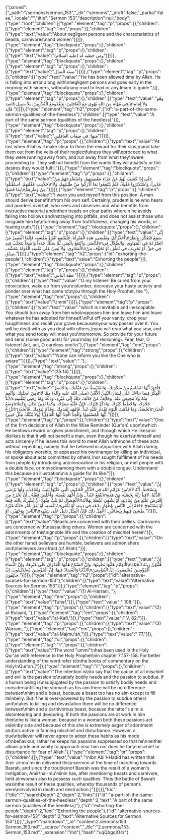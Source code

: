 {"parsed":{"_path":"/sermons/sermon_153","_dir":"sermons","_draft":false,"_partial":false,"_locale":"","title":"Sermon 153","description":null,"body":{"type":"root","children":[{"type":"element","tag":"p","props":{},"children":[{"type":"element","tag":"em","props":{},"children":[{"type":"text","value":"About negligent persons and the characteristics of beasts, carnivores\nand women"}]}]},{"type":"element","tag":"blockquote","props":{},"children":[{"type":"element","tag":"p","props":{},"children":[{"type":"text","value":"ومن خطبه له (عليه السلام)"}]}]},{"type":"element","tag":"blockquote","props":{},"children":[{"type":"element","tag":"p","props":{},"children":[{"type":"text","value":"صفة الضال"}]}]},{"type":"element","tag":"p","props":{},"children":[{"type":"text","value":"He has been allowed time by Allah. He is falling into error along with\nnegligent persons and goes early in the morning with sinners, without\nany road to lead or any Imam to guide."}]},{"type":"element","tag":"blockquote","props":{},"children":[{"type":"element","tag":"p","props":{},"children":[{"type":"text","value":"وَهُوَ فِي مُهْلَة مِنَ اللهِ يَهْوِي مَعَ الْغَافِلِينَ، وَيَغْدُومَعَ الْمُذْنِبِينَ، بلاَ سَبِيل قَاصِد،\nوَلاَ إِمَام قَائِد."}]}]},{"type":"element","tag":"h2","props":{"id":"a-part-of-the-same-sermon-qualities-of-the-heedless"},"children":[{"type":"text","value":"A part of the same sermon (qualities of the heedless)"}]},{"type":"element","tag":"blockquote","props":{},"children":[{"type":"element","tag":"p","props":{},"children":[{"type":"text","value":"منها: في صفات الغافلين"}]}]},{"type":"element","tag":"p","props":{},"children":[{"type":"text","value":"At last when Allah will make clear to them the reward for their sins,\nand take them out from the veils of their neglectfulness they will\nproceed to what they were running away from, and run away from what they\nwere proceeding to. They will not benefit from the wants they will\nsatisfy or the desires they would fulfil."}]},{"type":"element","tag":"blockquote","props":{},"children":[{"type":"element","tag":"p","props":{},"children":[{"type":"text","value":"حَتَّى إِذَا كَشَفَ لَهُمْ عَنْ جَزَاءِ مَعْصِيَتِهِمْ، وَاسْتَخْرَجَهُمْ مِنْ جَلاَبِيبِ غَفْلَتِهِمُ، استَقْبَلُوا\nمُدْبِراً، وَاسْتَدْبَرُوا مُقْبِلاً، فَلَمْ يَنْتَفِعُوا بَمَا أَدْرَكُوا منْ طَلِبَتِهِمْ، وَلاَ بِمَا قَضَوْا\nمِنْ وَطَرِهِمْ."}]}]},{"type":"element","tag":"p","props":{},"children":[{"type":"text","value":"I warn you and myself from this position. A man should derive benefit\nfrom his own self. Certainly, prudent is he who hears and ponders over\nit, who sees and observes and who benefits from instructive material and\nthen treads on clear paths wherein he avoids falling into hollows and\nstraying into pitfalls, and does not assist those who misguide him by\nturning away from truthfulness, changing his words, or fearing truth."}]},{"type":"element","tag":"blockquote","props":{},"children":[{"type":"element","tag":"p","props":{},"children":[{"type":"text","value":"إِنِّي أُحَذِّرُكُمْ، وَنَفْسِي، هذِهِ الْمَنْزِلَةَ، فَلْيَنْتَفِعِ امْرُؤٌ بِنَفْسِهِ، فَإِنَّمَا الْبَصِيرُ مَنْ\nسَمِعَ فَتَفَكَّرَ، وَنَظَرَ فَأَبْصَرَ، وَانْتَفَعَ بِالْعِبَرِ، ثُمَّ سَلَكَ جَدَداً وَاضِحاً يَتَجَنَّبُ فِيهِ\nالصَّرْعَةَ فِي الْمَهَاوِي، وَالضَّلاَلَ في الْمَغَاوِي، وَلاَ يُعِينُ عَلَى نَفْسِهِ الْغُوَاةَ بِتَعَسُّف\nفِي حَقٍّ، أَوْ تَحَرِيف في نُطْق، أَوْ تَخَوُّف مِنْ صِدْق."}]}]},{"type":"element","tag":"h2","props":{"id":"exhorting-the-people"},"children":[{"type":"text","value":"Exhorting the people"}]},{"type":"element","tag":"blockquote","props":{},"children":[{"type":"element","tag":"p","props":{},"children":[{"type":"text","value":"عظة الناس"}]}]},{"type":"element","tag":"p","props":{},"children":[{"type":"text","value":"O my listener! Be cured from your intoxication, wake up from your\nslumber, decrease your hasty activity and ponder over what has come to\nyou through the Holy Prophet, the "},{"type":"element","tag":"em","props":{},"children":[{"type":"text","value":"Ummi"}]}]},{"type":"element","tag":"p","props":{},"children":[{"type":"text","value":"which is inevitable and inescapable. You should turn away from him who\nopposes him and leave him and leave whatever he has adopted for himself.\nPut off your vanity, drop your haughtiness and recall your grave because\nyour way passes over it. You will be dealt with as you deal with others,\nyou will reap what you sow, and what you send today will meet you\ntomorrow. So provide for your future and send (some good acts) for your\nday (of reckoning). Fear, fear, O listener! Act, act, O careless one!\n"},{"type":"element","tag":"em","props":{},"children":[{"type":"element","tag":"strong","props":{},"children":[{"type":"text","value":"\"None can inform you like the One who is aware\""}]}]},{"type":"text","value":" "},{"type":"element","tag":"strong","props":{},"children":[{"type":"text","value":"(35:14)."}]}]},{"type":"element","tag":"blockquote","props":{},"children":[{"type":"element","tag":"p","props":{},"children":[{"type":"text","value":"فَأَفِقْ أَيُّهَا السَّامِعُ مِنْ سَكْرَتِكَ، وَاسْتَيْقِظْ مَنْ غَفْلَتِكَ، وَاخْتَصِرْ مِنْ عَجَلَتِكَ، وَأَنْعِمِ\nالْفِكْرَ فِيَما جَاءَكَ عَلَى لِسَانِ النَّبِيِّ الاْمِّيِّ (صلى الله عليه وآله) مِمَّا لاَ بُدَّ\nمِنْهُ وَلاَ مَحِيصَ عَنْهُ، وَخَالِفْ مَنْ خَالَفَ ذلِكَ إِلَى غَيْرِهِ، وَدَعْهُ وَمَا رَضِيَ لِنَفْسِهِ، وَضَعْ\nفَخْرَكَ، وَاحْطُطْ كِبْرَكَ، وَاذكُرْ قَبْرَكَ، فَإِنَّ عَلَيْهِ مَمَرَّكَ، وَكَمَا تَدِينُ تُدَانُ، وَكَمَا تَزْرَعُ\nتَحْصُدُ، وَمَا قَدَّمْتَ الْيَوْمَ تَقْدَمُ عَلَيْهِ غَداً، فَامْهَد لِقَدَمِكَ، وَقَدِّمْ لِيَوْمِكَ. فَالْحَذَرَ\nالْحَذَرَ أَيُّهَا الْمُسْتَمِعُ! وَالْجِدَّ الْجِدَّ أَيُّهَا الْغَافِلُ! (وَلاَ يُنَبِّئُكَ مِثْلُ خَبِير)."}]}]},{"type":"element","tag":"p","props":{},"children":[{"type":"text","value":"One of the firm decisions of Allah in the Wise Reminder (Qur'an) upon\nwhich He bestows reward or gives punishment, and through which He likes\nor dislikes is that it will not benefit a man, even though he exerts\nhimself and acts sincerely if he leaves this world to meet Allah with\none of these acts without repenting, namely that he believed in a\npartner with Allah during his obligatory worship, or appeased his own\nanger by killing an individual, or spoke about acts committed by others,\nor sought fulfilment of his needs from people by introducing an\ninnovation in his religion, or met people with a double face, or moved\namong them with a double tongue. Understand this because an illustration\nis a guide for its like."}]},{"type":"element","tag":"blockquote","props":{},"children":[{"type":"element","tag":"p","props":{},"children":[{"type":"text","value":"إِنَّ مِنْ عَزَائِمِ اللهِ فِي الذِّكْرِ الْحَكِيمِ، الَّتِي عَلَيْهَا يُثِيبُ وَيُعَاقِبُ، وَلَهَا يَرْضَى\nوَيَسْخَطُ، أَنَّهُ لاَ يَنْفَعُ عَبْداً ـ وَإِنْ أَجْهَدَ نَفْسَهُ، وَأَخْلَصَ فِعْلَهُ ـ أَنْ يَخْرُجَ مِنَ\nالدُّنْيَا، لاَقِياً رَبَّهُ بِخَصْلَة مِنْ هذِهِ الْخِصَال لَمْ يَتُبْ مِنْهَا: أَنْ يُشْرِكَ بِالله فِيَما\nافْتَرَضَ عَلَيْهِ مِنْ عِبَادَتِهِ، أَوْ يَشْفِيَ غَيْظَهُ بِهَلاَكِ نَفْسِهِ، أَوْ يُقِرَّ بِأَمْر فَعَلَهُ غَيْرُهُ،\nأَوْ يَسْتَنْجِحَ حَاجَةً إِلَى النَّاسِ بِإِظْهَارِ بِدْعَة فِي دِينِهِ، أَوْ يَلْقَى النَّاسَ بِوَجْهَيْنِ، أَوْ\nيَمْشِيَ فِيهِمْ بِلِسَانَيْنِ. اعْقِلْ ذلِكَ فَإِنَّ الْمِثْلَ دَلِيلٌ عَلَى شِبْهِهِ."}]}]},{"type":"element","tag":"p","props":{},"children":[{"type":"text","value":"Beasts are concerned with their bellies. Carnivores are concerned with\nassaulting others. Women are concerned with the adornments of this\nignoble life and the creation of mischief herein"}]},{"type":"element","tag":"p","props":{},"children":[{"type":"text","value":"(On the other hand) believers are humble, believers are admonishers and\nbelievers are afraid (of Allah)."}]},{"type":"element","tag":"blockquote","props":{},"children":[{"type":"element","tag":"p","props":{},"children":[{"type":"text","value":"إِنَّ الْبَهَائِمَ هَمُّهَا بُطُونُهَا، وَإِنَّ السِّبَاعَ هَمُّهَا الْعُدْوَانُ عَلَى غَيْرِهَا، وَإِنَّ النِّسَاءَ\nهَمُّهُنَّ زِينَةُ الْحَيَاةِ الدُّنْيَا وَالْفَسَادُ فِيهَا; إِنَّ الْمُؤْمِنِينَ مُسْتَكِينُونَ، إِنَّ\nالْمُؤْمِنينَ مُشْفِقُونَ، إِنَّ الْمُؤْمِنينَ خَائِفُونَ."}]}]},{"type":"element","tag":"h2","props":{"id":"alternative-sources-for-sermon-153"},"children":[{"type":"text","value":"Alternative Sources for Sermon 153"}]},{"type":"element","tag":"p","props":{},"children":[{"type":"text","value":"(1) Al-Harrani, "},{"type":"element","tag":"em","props":{},"children":[{"type":"text","value":"Tuhaf,"}]},{"type":"text","value":" 108;"}]},{"type":"element","tag":"p","props":{},"children":[{"type":"text","value":"(2) al-Kulayni, "},{"type":"element","tag":"em","props":{},"children":[{"type":"text","value":"al-Kafi,"}]},{"type":"text","value":" V, 82;"}]},{"type":"element","tag":"p","props":{},"children":[{"type":"text","value":"(3) Warram, "},{"type":"element","tag":"em","props":{},"children":[{"type":"text","value":"al-Majmu'ah,"}]},{"type":"text","value":" 77."}]},{"type":"element","tag":"ul","props":{},"children":[{"type":"element","tag":"li","props":{},"children":[{"type":"text","value":"The word \"ummi\"\nhas been used in the Holy Qur'an with reference to the Holy Prophet\nin chapter 7:157-158. For better understanding of the word refer to\nthe books of commentary on the Holy\nQur'an.]"}]},{"type":"element","tag":"li","props":{},"children":[{"type":"text","value":"The intention is\nto say that the cause of all mischief and evil is the passion to\nsatisfy bodily needs and the passion to subdue. If a human being is\nsubjugated by the passion to satisfy bodily needs and considers\nfilling the stomach as his aim there will be no difference between\nhim and a beast, because a beast too has no aim except to fill its\nbelly. But if he is over-powered by the passion to subdue others and\ntakes to killing and devastation there will be no difference between\nhim and a carnivorous beast, because the latter's aim is also\ntearing and devouring. If both the passions are at work in him then\nhe is like a woman, because in a woman both these passions act side\nby side and because of this she is extremely eager of adornment and\nis active in fanning mischief and disturbance. However, a true\nbeliever will never agree to adopt these habits as his mode of\nbehaviour, rather he keeps his passions suppressed so that he\nneither allows pride and vanity to approach near him nor does he fan\nmischief or disturbance for fear of Allah."},{"type":"element","tag":"br","props":{},"children":[]},{"type":"text","value":"\nIbn Abi'l-Hadid has written that Amir al-mu'minin delivered this\nsermon at the time of marching towards Basrah, and since the trouble\nof Basrah was the result of a woman's instigation, Amir\nal-mu'minin has, after mentioning beasts and carnivore, held a\nwoman also to possess such qualities. Thus the battle of Basrah was\nthe result of these qualities, whereby thousands of persons were\ninvolved in death and destruction.]"}]}]}],"toc":{"title":"","searchDepth":2,"depth":2,"links":[{"id":"a-part-of-the-same-sermon-qualities-of-the-heedless","depth":2,"text":"A part of the same sermon (qualities of the heedless)"},{"id":"exhorting-the-people","depth":2,"text":"Exhorting the people"},{"id":"alternative-sources-for-sermon-153","depth":2,"text":"Alternative Sources for Sermon 153"}]}},"_type":"markdown","_id":"content:2.sermons:153. Sermon_153.md","_source":"content","_file":"2.sermons/153. Sermon_153.md","_extension":"md"},"hash":"uqQbgqIO4r"}